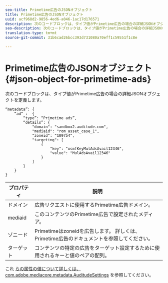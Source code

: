```yaml
---
seo-title: Primetime広告のJSONオブジェクト
title: Primetime広告のJSONオブジェクト
uuid: acf968d2-9856-4ed6-a046-1ac17d176571
description: 次のコードブロックは、タイプ値がPrimetime広告の場合の詳細JSONオブジェクトを定義します。
seo-description: 次のコードブロックは、タイプ値がPrimetime広告の場合の詳細JSONオブジェクトを定義します。
translation-type: tm+mt
source-git-commit: 31b6cad26bcc393d731080a70eff1c59551f1c8e

---
```



# Primetime広告のJSONオブジェクト {#json-object-for-primetime-ads}

次のコードブロックは、タイプ値がPrimetime広告の場合の詳細JSONオブジェクトを定義します。

```
“metadata”: {
    “ad” :  {
        “type”: “Primetime ads”,
        “details”: {
            "domain": "sandbox2.auditude.com",
            "mediaid": "rom_asset_case_1",
            "zoneid": "109754",
            "targeting": [
                {
                    "key": "osmfKeyMulAdsAvail12346",
                    "value": "MulAdsAvail12346"
                }
            ]
        }
    }
}
```

| プロパティ | 説明 |
|---|---|
| ドメイン | 広告リクエストに使用するPrimetime広告ドメイン。 |
| mediaid | このコンテンツのPrimetime広告で設定されたメディア。 |
| ゾニード | Primetimeはzoneidを広告します。 詳しくは、Primetime広告のドキュメントを参照してください。 |
| ターゲット | コンテンツの特定の広告をターゲット設定するために使用されるキーと値のペアの配列。 |

これ [らの属性の値について詳しくは、com.adobe.mediacore.metadata.AuditudeSettings](https://help.adobe.com/en_US/primetime/api/psdk/javadoc/com/adobe/mediacore/metadata/AuditudeSettings.html) を参照してください。